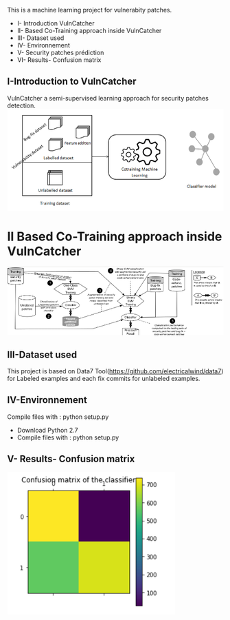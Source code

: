 
This is a machine learning project for vulnerabity patches.


* I- Introduction VulnCatcher
* II- Based Co-Training approach inside VulnCatcher
* III- Dataset used
* IV- Environnement
* V- Security patches prédiction
* VI- Results- Confusion matrix

## I-Introduction to VulnCatcher
VulnCatcher a semi-supervised learning approach for security patches detection.
 ![picture](trainnn1.PNG)


# II Based Co-Training approach inside VulnCatcher
![picture](image.png)


## III-Dataset used
This project is based on Data7 Tool(https://github.com/electricalwind/data7) for Labeled examples and each fix commits for unlabeled examples.

## IV-Environnement

Compile files with : python setup.py

<ul> <li> Download Python 2.7</li> <li> Compile files with : python setup.py </li> </ul> 

## V- Results- Confusion matrix
![picture](results/confusion.png)

